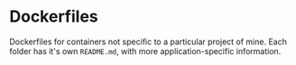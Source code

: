 # Dockerfiles

Dockerfiles for containers not specific to a particular project of mine. Each folder has it's own `README.md`, with more application-specific information.
